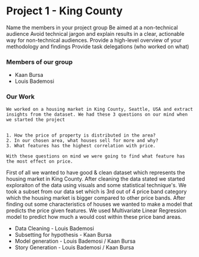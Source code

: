 # Project 1 - King County

Name the members in your project group
Be aimed at a non-technical audience
Avoid technical jargon and explain results in a clear, actionable way for non-technical audiences.
Provide a high-level overview of your methodology and findings
Provide task delegations (who worked on what)

### Members of our group
- Kaan Bursa
- Louis Bademosi

### Our Work

    We worked on a housing market in King County, Seattle, USA and extract insights from the dataset. We had these 3 questions on our mind when we started the project


    1. How the price of property is distributed in the area?
    2. In our chosen area, what houses sell for more and why?
    3. What features has the highest correlation with price.

    With these questions on mind we were going to find what feature has the most effect on price.


First of all we wanted to have good & clean dataset which represents the housing market in King County. After cleaning the data stated we started exploraiton of the data using visuals and some statistical technique's. We took a subset from our data set which is 3rd out of 4 price band category which the housing market is bigger compared to other price bands. After finding out some characteristics of houses we wanted to make a model that predicts the price given features. We used Multivariate Linear Regression model to predict how much a would cost within these price band areas.

- Data Cleaning - Louis Bademosi 
- Subsetting for hypothesis - Kaan Bursa
- Model generation - Louis Bademosi / Kaan Bursa
- Story Generation - Louis Bademosi / Kaan Bursa





